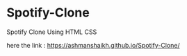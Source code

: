 # Spotify-Clone
Spotify Clone Using HTML CSS 

here the link : https://ashmanshaikh.github.io/Spotify-Clone/

